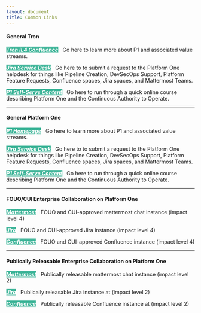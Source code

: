 ```yaml
---
layout: document
title: Common Links
---
```


#### General Tron
<a href="
https://confluence.collab.cdl.af.mil/display/TRON/Tron" class="btn btn-default" style="background-color: #3fb599; color: white;">***Tron IL4 Confluence***</a> &nbsp; Go here to learn more about P1 and associated value streams.

<a href="https://jira.il2.dsop.io/servicedesk/customer/portal/1/group/38?groupId=38" class="btn btn-default" style="background-color: #3fb599; color: white;">***Jira Service Desk***</a> &nbsp; Go here to to submit a request to the Platform One helpdesk for things like Pipeline Creation, DevSecOps Support, Platform Feature Requests, Confluence spaces, Jira spaces, and Mattermost Teams.


<a href="https://auth.galvanize.com/register?uid=fbc9761c8f97c752ea" class="btn btn-default" style="background-color: #3fb599; color: white;">***P1 Self-Serve Content***</a> &nbsp; Go here to run through a quick online course describing Platform One and the Continuous Authority to Operate.

<hr />

#### General Platform One
<a href="https://p1.dsop.io/" class="btn btn-default" style="background-color: #3fb599; color: white;">***P1 Homepage***</a> &nbsp; Go here to learn more about P1 and associated value streams.

<a href="https://jira.il2.dsop.io/servicedesk/customer/portal/1/group/38?groupId=38" class="btn btn-default" style="background-color: #3fb599; color: white;">***Jira Service Desk***</a> &nbsp; Go here to to submit a request to the Platform One helpdesk for things like Pipeline Creation, DevSecOps Support, Platform Feature Requests, Confluence spaces, Jira spaces, and Mattermost Teams.


<a href="https://auth.galvanize.com/register?uid=fbc9761c8f97c752ea" class="btn btn-default" style="background-color: #3fb599; color: white;">***P1 Self-Serve Content***</a> &nbsp; Go here to run through a quick online course describing Platform One and the Continuous Authority to Operate.

<hr />

#### FOUO/CUI Enterprise Collaboration on Platform One

<a href="https://chat.collab.cdl.af.mil/" class="btn btn-default" style="background-color: #3fb599; color: white;">***Mattermost***</a> &nbsp; FOUO and CUI-approved mattermost chat instance (impact level 4)

<a href="https://jira.collab.cdl.af.mil/" class="btn btn-default" style="background-color: #3fb599; color: white;">***Jira***</a> &nbsp; FOUO and CUI-approved Jira instance (impact level 4)

<a href="https://confluence.collab.cdl.af.mil/" class="btn btn-default" style="background-color: #3fb599; color: white;">***Confluence***</a> &nbsp; FOUO and CUI-approved Confluence instance (impact level 4)

<hr />

#### Publically Releasable Enterprise Collaboration on Platform One

<a href="https://chat.il2.dsop.io/" class="btn btn-default" style="background-color: #3fb599; color: white;">***Mattermost***</a> &nbsp; Publically releasable mattermost chat instance (impact level 2)

<a href="https://jira.il2.dsop.io/" class="btn btn-default" style="background-color: #3fb599; color: white;">***Jira***</a> &nbsp; Publically releasable Jira instance at (impact level 2)

<a href="https://confluence.il2.dsop.io/" class="btn btn-default" style="background-color: #3fb599; color: white;">***Confluence***</a> &nbsp; Publically releasable Confluence instance at (impact level 2)